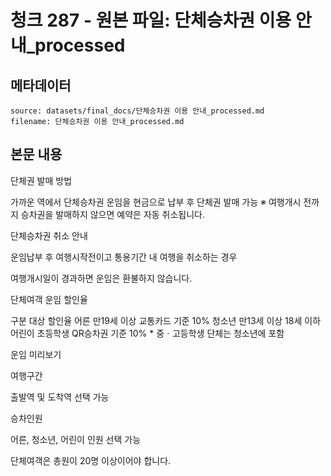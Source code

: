 # 청크 287 - 원본 파일: 단체승차권 이용 안내_processed

## 메타데이터

```
source: datasets/final_docs/단체승차권 이용 안내_processed.md
filename: 단체승차권 이용 안내_processed.md
```

## 본문 내용

단체권 발매 방법

가까운 역에서 단체승차권 운임을 현금으로 납부 후 단체권 발매 가능 ※ 여행개시 전까지 승차권을 발매하지 않으면 예약은 자동 취소됩니다.

단체승차권 취소 안내

운임납부 후 여행시작전이고 통용기간 내 여행을 취소하는 경우

여행개시일이 경과하면 운임은 환불하지 않습니다.

단체여객 운임 할인율

구분 대상 할인율 어른 만19세 이상 교통카드 기준 10% 청소년 만13세 이상 18세 이하 어린이 초등학생 QR승차권 기준 10% * 중ㆍ고등학생 단체는 청소년에 포함

운임 미리보기

여행구간

출발역 및 도착역 선택 가능

승차인원

어른, 청소년, 어린이 인원 선택 가능

단체여객은 총원이 20명 이상이어야 합니다.
